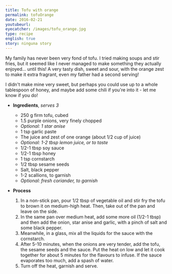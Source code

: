 ```yaml
---
title: Tofu with orange
permalink: tofuOrange
date: 2016-02-21
youtubeurl: 
eyecatcher: /images/tofu_orange.jpg
type: recipe
english: true
story: ninguna story
---
```


My family has never been very fond of tofu. I tried making soups and stir fries, but it seemed like I never managed to make something they actually enjoyed... until this! A very tasty dish, sweet and sour, with the orange zest to make it extra fragrant, even my father had a second serving! 

I didn't make mine very sweet, but perhaps you could use up to a whole tablespoon of honey, and maybe add some chili if you're into it - let me know if you do!

* **Ingredients**, _serves 3_
  * 250 g firm tofu, cubed
  * 1.5 purple onions, very finely chopped
  * _Optional: 1 star anise_
  * 1 tsp garlic paste
  * The juice and zest of one orange (about 1/2 cup of juice) 
  * _Optional: 1-2 tbsp lemon juice, or to taste_
  * 1/2-1 tbsp soy sauce
  * 1/2-1 tbsp honey
  * 1 tsp cornstarch
  * 1/2 tbsp sesame seeds
  * Salt, black pepper
  * 1-2 scallions, to garnish
  * _Optional: fresh coriander, to garnish_

* **Process**
  1. In a non-stick pan, pour 1/2 tbsp of vegetable oil and stir fry the tofu to brown it on medium-high heat. Then, take out of the pan and leave on the side. 
  2. In the same pan over medium heat, add some more oil (1/2-1 tbsp) and then add the onion, star anise and garlic, with a pinch of salt and some black pepper. 
  3. Meanwhile, in a glass, mix all the liquids for the sauce with the cornstarch.
  4. After 5-10 minutes, when the onions are very tender, add the tofu, the sesame seeds and the sauce. Put the heat on low and let it cook together for about 5 minutes for the flavours to infuse. If the sauce evaporates too much, add a spash of water. 
  5. Turn off the heat, garnish and serve.
